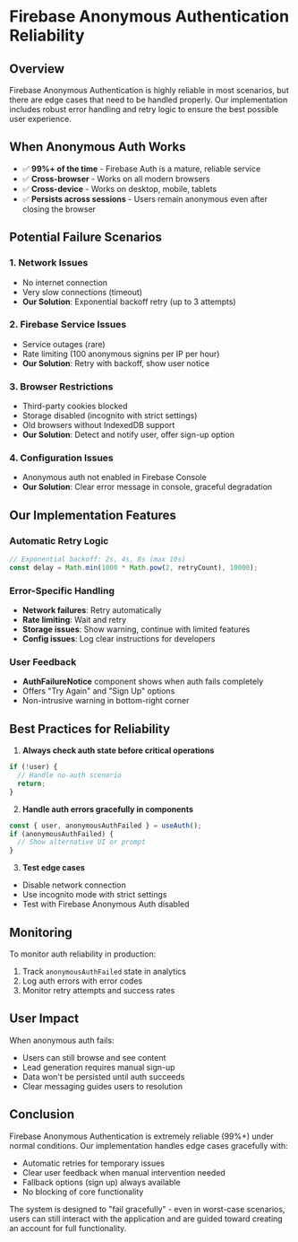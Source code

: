 # Firebase Anonymous Authentication Reliability

## Overview
Firebase Anonymous Authentication is highly reliable in most scenarios, but there are edge cases that need to be handled properly. Our implementation includes robust error handling and retry logic to ensure the best possible user experience.

## When Anonymous Auth Works
- ✅ **99%+ of the time** - Firebase Auth is a mature, reliable service
- ✅ **Cross-browser** - Works on all modern browsers
- ✅ **Cross-device** - Works on desktop, mobile, tablets
- ✅ **Persists across sessions** - Users remain anonymous even after closing the browser

## Potential Failure Scenarios

### 1. **Network Issues**
- No internet connection
- Very slow connections (timeout)
- **Our Solution**: Exponential backoff retry (up to 3 attempts)

### 2. **Firebase Service Issues**
- Service outages (rare)
- Rate limiting (100 anonymous signins per IP per hour)
- **Our Solution**: Retry with backoff, show user notice

### 3. **Browser Restrictions**
- Third-party cookies blocked
- Storage disabled (incognito with strict settings)
- Old browsers without IndexedDB support
- **Our Solution**: Detect and notify user, offer sign-up option

### 4. **Configuration Issues**
- Anonymous auth not enabled in Firebase Console
- **Our Solution**: Clear error message in console, graceful degradation

## Our Implementation Features

### Automatic Retry Logic
```typescript
// Exponential backoff: 2s, 4s, 8s (max 10s)
const delay = Math.min(1000 * Math.pow(2, retryCount), 10000);
```

### Error-Specific Handling
- **Network failures**: Retry automatically
- **Rate limiting**: Wait and retry
- **Storage issues**: Show warning, continue with limited features
- **Config issues**: Log clear instructions for developers

### User Feedback
- **AuthFailureNotice** component shows when auth fails completely
- Offers "Try Again" and "Sign Up" options
- Non-intrusive warning in bottom-right corner

## Best Practices for Reliability

1. **Always check auth state before critical operations**
```typescript
if (!user) {
  // Handle no-auth scenario
  return;
}
```

2. **Handle auth errors gracefully in components**
```typescript
const { user, anonymousAuthFailed } = useAuth();
if (anonymousAuthFailed) {
  // Show alternative UI or prompt
}
```

3. **Test edge cases**
- Disable network connection
- Use incognito mode with strict settings
- Test with Firebase Anonymous Auth disabled

## Monitoring

To monitor auth reliability in production:
1. Track `anonymousAuthFailed` state in analytics
2. Log auth errors with error codes
3. Monitor retry attempts and success rates

## User Impact

When anonymous auth fails:
- Users can still browse and see content
- Lead generation requires manual sign-up
- Data won't be persisted until auth succeeds
- Clear messaging guides users to resolution

## Conclusion

Firebase Anonymous Authentication is extremely reliable (99%+) under normal conditions. Our implementation handles edge cases gracefully with:
- Automatic retries for temporary issues
- Clear user feedback when manual intervention needed
- Fallback options (sign up) always available
- No blocking of core functionality

The system is designed to "fail gracefully" - even in worst-case scenarios, users can still interact with the application and are guided toward creating an account for full functionality. 